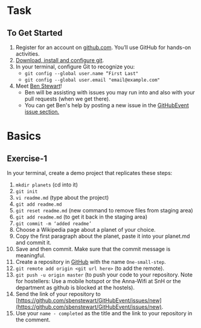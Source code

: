 # Task

## To Get Started


1. Register for an account on [github.com](https://github.com/). You’ll use GitHub for hands-on activities.
2. [Download, install and configure git](https://gist.github.com/sbenstewart/34b9629976ab85094f476b8277078208).
3. In your terminal, configure Git to recognize you:
    - `git config --global user.name “First Last"`
    - `git config --global user.email "email@example.com"`
4. Meet [Ben Stewart](https://github.com/sbenstewart)!
    - Ben will be assisting with issues you may run into and also with your pull requests (when we get there).
    - You can get Ben's help by posting a new issue in the [GitHubEvent issue section.](https://github.com/sbenstewart/GitHubEvent/issues/new)

# Basics

## Exercise-1

In your terminal, create a demo project that replicates these steps:
1. `mkdir planets` (cd into it)
2. `git init`
3. `vi readme.md` (type about the project)
4. `git add readme.md`
5. `git reset readme.md` (new command to remove files from staging area)
6. `git add readme.md` (to get it back in the staging area)
7. `git commit -m ‘added readme’`
8. Choose a Wikipedia page about a planet of your choice.
9. Copy the first paragraph about the planet, paste it into your planet.md and commit it.
10. Save and then commit. Make sure that the commit message is meaningful.
11. Create a repository in [GitHub](https://github.com/new) with the name `One-small-step`.
12. `git remote add origin <git url here>` (to add the remote).
13. `git push -u origin master` (to push your code to your repository. Note for hostellers: Use a mobile hotspot or the Anna-Wifi at SnH or the department as github is blocked at the hostels).
14. Send the link of your repository to [https://github.com/sbenstewart/GitHubEvent/issues/new](https://github.com/sbenstewart/GitHubEvent/issues/new).
15. Use your `name - completed` as the title and the link to your repository in the comment.
